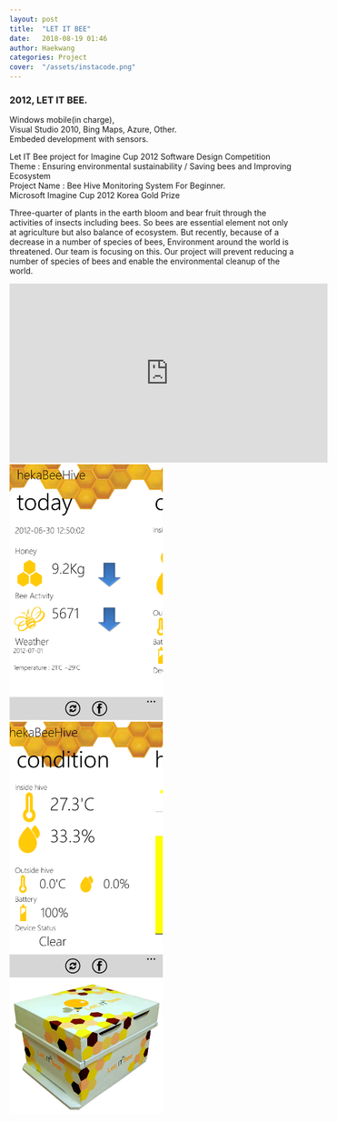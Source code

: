 ```yaml
---
layout: post
title:  "LET IT BEE"
date:   2018-08-19 01:46
author: Haekwang
categories: Project
cover:  "/assets/instacode.png"
---
```


### 2012, LET IT BEE.   
Windows mobile(in charge),  
Visual Studio 2010, Bing Maps, Azure, Other.    
Embeded development with sensors.     
  



Let IT Bee project for Imagine Cup 2012 Software Design Competition  
Theme : Ensuring environmental sustainability / Saving bees and Improving Ecosystem  
Project Name : Bee Hive Monitoring System For Beginner.  
Microsoft Imagine Cup 2012 Korea Gold Prize      

Three-quarter of plants in the earth bloom and bear fruit through the activities of insects including bees. So bees are essential element not only at agriculture but also balance of ecosystem. But recently, because of a decrease in a number of species of bees, Environment around the world is threatened. Our team is focusing on this. Our project will prevent reducing a number of species of bees and enable the environmental cleanup of the world.  
    
<iframe width="560" height="315" src="https://www.youtube.com/embed/snXEbndS6WU" frameborder="0" allow="autoplay; encrypted-media" allowfullscreen></iframe>
   
<img src="/assets/res/20180819/let1.png" alt="image1" width="270px"/>    
<img src="/assets/res/20180819/let2.png" alt="image2" width="270px"/>    
<img src="/assets/res/20180819/let3.png" alt="image2" width="270px"/>    

